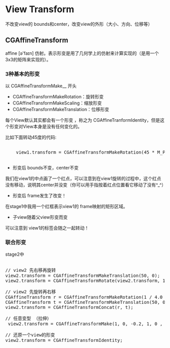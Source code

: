 #  View Transform

不改变view的 bounds和center，改变view的外形（大小、方向、位移等）

## CGAffineTransform

affine [ə'faɪn]  仿射。表示形变是用了几何学上的仿射来计算实现的（是用一个 3x3的矩阵来实现的）。

### 3种基本的形变

以 CGAffineTransformMake__ 开头

- CGAffineTransformMakeRotation：旋转形变
- CGAffineTransformMakeScaling：缩放形变
- CGAffineTransformMakeTranslation：位移形变

每个View默认其实都会有一个形变 ，称之为 CGAffineTranformIdentity，但是这个形变对View本身是没有任何变化的。

比如下面转动45度的代码:

<pre>

    view1.transform = CGAffineTransformMakeRotation(45 * M_PI / 180.0);
    
</pre>

- 形变后 bounds不变，center不变

我们在view1的中点画了一个红点，可以注意到在view1旋转的过程中，这个红点没有移动，说明其center并没变（你可以用手指按着红点位置看它移动了没有^_^）

- 形变后 frame发生了改变！

在stage1中我用一个红框表示view1的 frame映射的矩形区域。

- 子view随着父view形变而变

可以注意到 view1的标签会随之一起转动！


### 联合形变

stage2中

<pre>

// view2 先右移再旋转
view2.transform = CGAffineTransformMakeTranslation(50, 0);
view2.transform = CGAffineTransformRotate(view2.transform, 1 / 4.0 * M_PI);

// view2 先旋转再右移
CGAffineTransform r = CGAffineTransformMakeRotation(1 / 4.0 * M_PI);
CGAffineTransform t = CGAffineTransformMakeTranslation(50, 0);
view2.transform = CGAffineTransformConcat(r, t);

// 任意变型 （拉伸）
 view2.transform = CGAffineTransformMake(1, 0, -0.2, 1, 0 , 0);

// 还原一个view的形变
view2.transform = CGAffineTransformIdentity;

</pre>






